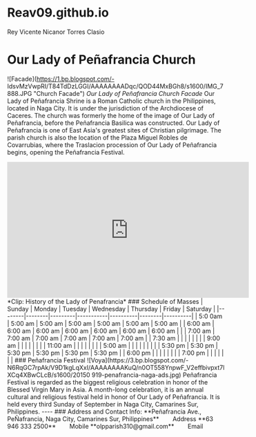 # Reav09.github.io
Rey Vicente Nicanor Torres Clasio
# Our Lady of Peñafrancia Church
![Facade](https://1.bp.blogspot.com/-
IdsvMzVwpRI/T84TdDzLGGI/AAAAAAAADqc/QOD44MxBGh8/s1600/IMG_7888.JPG "Church Facade")
*Our Lady of Peñafrancia Church Facade*
Our Lady of Peñafrancia Shrine is a Roman Catholic church in the Philippines, located in Naga City. It is
under the jurisdiction of the Archdiocese of Caceres. The church was formerly the home of the image of
Our Lady of Peñafrancia, before the Peñafrancia Basilica was constructed. Our Lady of Peñafrancia is one
of East Asia's greatest sites of Christian pilgrimage.
The parish church is also the location of the Plaza Miguel Robles de Covarrubias, where the Traslacion
procession of Our Lady of Peñafrancia begins, opening the Peñafrancia Festival.
<iframe width="560" height="315" src="https://www.youtube.com/embed/2vcnN4rPsM4?si=KIhOkItmcZMQt8o" title="YouTube video player" frameborder="0" allow="accelerometer; autoplay; clipboardwrite; encrypted-media; gyroscope; picture-in-picture; web-share" allowfullscreen></iframe>
*Clip: History of the Lady of Penafrancia*
### Schedule of Masses
| Sunday | Monday | Tuesday | Wednesday | Thursday | Friday | Saturday |
|--------|--------|---------|-----------|----------|--------|----------|
| 5:0 0am | 5:00 am | 5:00 am | 5:00 am | 5:00 am | 5:00 am | 5:00 am |
| 6:00 am | 6:00 am | 6:00 am | 6:00 am | 6:00 am | 6:00 am | 6:00 am |
| | 7:00 am | 7:00 am | 7:00 am | 7:00 am | 7:00 am | 7:00 am |
| 7:30 am | | | | | | |
| 9:00 am | | | | | | |
| 11:00 am | | | | | | |
| 5:00 am | | | | | | |
| | 5:30 pm | 5:30 pm | 5:30 pm | 5:30 pm | 5:30 pm | 5:30 pm |
| 6:00 pm | | | | | | |
| 7:00 pm | | | | | | |
### Peñafrancia Festival
![Voya](https://3.bp.blogspot.com/-
N6RqGC7rpAk/V9D1kgLqXxI/AAAAAAAAKuQ/n0OT558YnpwF_V2effbivpxt7lXCq4XBwCLcB/s1600/20150
919-penafrancia-naga-ads.jpg)
Peñafrancia Festival is regarded as the biggest religious celebration in honor of the Blessed Virgin Mary
in Asia. A month-long celebration, it is an annual cultural and religious festival held in honor of Our Lady
of Peñafrancia. It is held every third Sunday of September in Naga City, Camarines Sur, Philippines.
----
### Address and Contact Info:
 **Peñafrancia Ave., PeÑafrancia, Naga City, Camarines Sur, Philippines**
&nbsp; &nbsp; &nbsp; &nbsp;Address
 **63 946 333 2500**
&nbsp; &nbsp; &nbsp; &nbsp;Mobile
 **olpparish310@gmail.com**
&nbsp; &nbsp; &nbsp; &nbsp;Email
